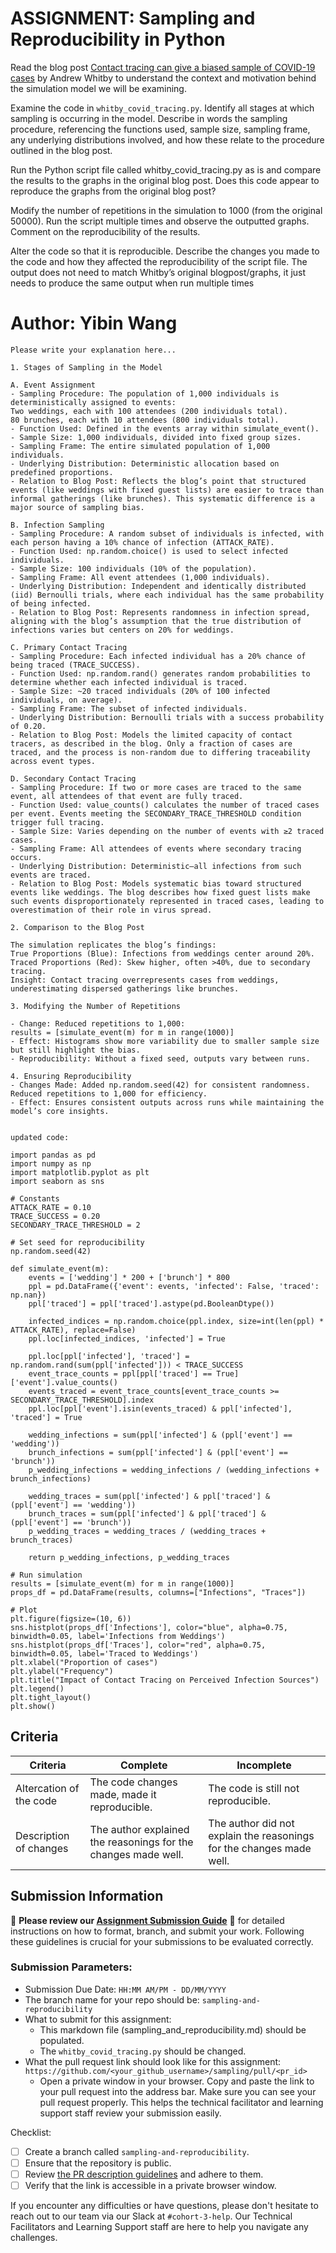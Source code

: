 # ASSIGNMENT: Sampling and Reproducibility in Python

Read the blog post [Contact tracing can give a biased sample of COVID-19 cases](https://andrewwhitby.com/2020/11/24/contact-tracing-biased/) by Andrew Whitby to understand the context and motivation behind the simulation model we will be examining.

Examine the code in `whitby_covid_tracing.py`. Identify all stages at which sampling is occurring in the model. Describe in words the sampling procedure, referencing the functions used, sample size, sampling frame, any underlying distributions involved, and how these relate to the procedure outlined in the blog post.

Run the Python script file called whitby_covid_tracing.py as is and compare the results to the graphs in the original blog post. Does this code appear to reproduce the graphs from the original blog post?

Modify the number of repetitions in the simulation to 1000 (from the original 50000). Run the script multiple times and observe the outputted graphs. Comment on the reproducibility of the results.

Alter the code so that it is reproducible. Describe the changes you made to the code and how they affected the reproducibility of the script file. The output does not need to match Whitby’s original blogpost/graphs, it just needs to produce the same output when run multiple times

# Author: Yibin Wang

```
Please write your explanation here...

1. Stages of Sampling in the Model

A. Event Assignment
- Sampling Procedure: The population of 1,000 individuals is deterministically assigned to events:
Two weddings, each with 100 attendees (200 individuals total).
80 brunches, each with 10 attendees (800 individuals total).
- Function Used: Defined in the events array within simulate_event().
- Sample Size: 1,000 individuals, divided into fixed group sizes.
- Sampling Frame: The entire simulated population of 1,000 individuals.
- Underlying Distribution: Deterministic allocation based on predefined proportions.
- Relation to Blog Post: Reflects the blog’s point that structured events (like weddings with fixed guest lists) are easier to trace than informal gatherings (like brunches). This systematic difference is a major source of sampling bias.

B. Infection Sampling
- Sampling Procedure: A random subset of individuals is infected, with each person having a 10% chance of infection (ATTACK_RATE).
- Function Used: np.random.choice() is used to select infected individuals.
- Sample Size: 100 individuals (10% of the population).
- Sampling Frame: All event attendees (1,000 individuals).
- Underlying Distribution: Independent and identically distributed (iid) Bernoulli trials, where each individual has the same probability of being infected.
- Relation to Blog Post: Represents randomness in infection spread, aligning with the blog’s assumption that the true distribution of infections varies but centers on 20% for weddings.

C. Primary Contact Tracing
- Sampling Procedure: Each infected individual has a 20% chance of being traced (TRACE_SUCCESS).
- Function Used: np.random.rand() generates random probabilities to determine whether each infected individual is traced.
- Sample Size: ~20 traced individuals (20% of 100 infected individuals, on average).
- Sampling Frame: The subset of infected individuals.
- Underlying Distribution: Bernoulli trials with a success probability of 0.20.
- Relation to Blog Post: Models the limited capacity of contact tracers, as described in the blog. Only a fraction of cases are traced, and the process is non-random due to differing traceability across event types.

D. Secondary Contact Tracing
- Sampling Procedure: If two or more cases are traced to the same event, all attendees of that event are fully traced.
- Function Used: value_counts() calculates the number of traced cases per event. Events meeting the SECONDARY_TRACE_THRESHOLD condition trigger full tracing.
- Sample Size: Varies depending on the number of events with ≥2 traced cases.
- Sampling Frame: All attendees of events where secondary tracing occurs.
- Underlying Distribution: Deterministic—all infections from such events are traced.
- Relation to Blog Post: Models systematic bias toward structured events like weddings. The blog describes how fixed guest lists make such events disproportionately represented in traced cases, leading to overestimation of their role in virus spread.

2. Comparison to the Blog Post

The simulation replicates the blog’s findings:
True Proportions (Blue): Infections from weddings center around 20%.
Traced Proportions (Red): Skew higher, often >40%, due to secondary tracing.
Insight: Contact tracing overrepresents cases from weddings, underestimating dispersed gatherings like brunches.

3. Modifying the Number of Repetitions

- Change: Reduced repetitions to 1,000:
results = [simulate_event(m) for m in range(1000)]
- Effect: Histograms show more variability due to smaller sample size but still highlight the bias.
- Reproducibility: Without a fixed seed, outputs vary between runs.

4. Ensuring Reproducibility
- Changes Made: Added np.random.seed(42) for consistent randomness. Reduced repetitions to 1,000 for efficiency.
- Effect: Ensures consistent outputs across runs while maintaining the model’s core insights.


updated code:

import pandas as pd
import numpy as np
import matplotlib.pyplot as plt
import seaborn as sns

# Constants
ATTACK_RATE = 0.10
TRACE_SUCCESS = 0.20
SECONDARY_TRACE_THRESHOLD = 2

# Set seed for reproducibility
np.random.seed(42)

def simulate_event(m):
    events = ['wedding'] * 200 + ['brunch'] * 800
    ppl = pd.DataFrame({'event': events, 'infected': False, 'traced': np.nan})
    ppl['traced'] = ppl['traced'].astype(pd.BooleanDtype())

    infected_indices = np.random.choice(ppl.index, size=int(len(ppl) * ATTACK_RATE), replace=False)
    ppl.loc[infected_indices, 'infected'] = True

    ppl.loc[ppl['infected'], 'traced'] = np.random.rand(sum(ppl['infected'])) < TRACE_SUCCESS
    event_trace_counts = ppl[ppl['traced'] == True]['event'].value_counts()
    events_traced = event_trace_counts[event_trace_counts >= SECONDARY_TRACE_THRESHOLD].index
    ppl.loc[ppl['event'].isin(events_traced) & ppl['infected'], 'traced'] = True

    wedding_infections = sum(ppl['infected'] & (ppl['event'] == 'wedding'))
    brunch_infections = sum(ppl['infected'] & (ppl['event'] == 'brunch'))
    p_wedding_infections = wedding_infections / (wedding_infections + brunch_infections)

    wedding_traces = sum(ppl['infected'] & ppl['traced'] & (ppl['event'] == 'wedding'))
    brunch_traces = sum(ppl['infected'] & ppl['traced'] & (ppl['event'] == 'brunch'))
    p_wedding_traces = wedding_traces / (wedding_traces + brunch_traces)

    return p_wedding_infections, p_wedding_traces

# Run simulation
results = [simulate_event(m) for m in range(1000)]
props_df = pd.DataFrame(results, columns=["Infections", "Traces"])

# Plot
plt.figure(figsize=(10, 6))
sns.histplot(props_df['Infections'], color="blue", alpha=0.75, binwidth=0.05, label='Infections from Weddings')
sns.histplot(props_df['Traces'], color="red", alpha=0.75, binwidth=0.05, label='Traced to Weddings')
plt.xlabel("Proportion of cases")
plt.ylabel("Frequency")
plt.title("Impact of Contact Tracing on Perceived Infection Sources")
plt.legend()
plt.tight_layout()
plt.show()

```
## Criteria

|Criteria|Complete|Incomplete|
|--------|----|----|
|Altercation of the code|The code changes made, made it reproducible.|The code is still not reproducible.|
|Description of changes|The author explained the reasonings for the changes made well.|The author did not explain the reasonings for the changes made well.|

## Submission Information

🚨 **Please review our [Assignment Submission Guide](https://github.com/UofT-DSI/onboarding/blob/main/onboarding_documents/submissions.md)** 🚨 for detailed instructions on how to format, branch, and submit your work. Following these guidelines is crucial for your submissions to be evaluated correctly.

### Submission Parameters:
* Submission Due Date: `HH:MM AM/PM - DD/MM/YYYY`
* The branch name for your repo should be: `sampling-and-reproducibility`
* What to submit for this assignment:
    * This markdown file (sampling_and_reproducibility.md) should be populated.
    * The `whitby_covid_tracing.py` should be changed.
* What the pull request link should look like for this assignment: `https://github.com/<your_github_username>/sampling/pull/<pr_id>`
    * Open a private window in your browser. Copy and paste the link to your pull request into the address bar. Make sure you can see your pull request properly. This helps the technical facilitator and learning support staff review your submission easily.

Checklist:
- [ ] Create a branch called `sampling-and-reproducibility`.
- [ ] Ensure that the repository is public.
- [ ] Review [the PR description guidelines](https://github.com/UofT-DSI/onboarding/blob/main/onboarding_documents/submissions.md#guidelines-for-pull-request-descriptions) and adhere to them.
- [ ] Verify that the link is accessible in a private browser window.

If you encounter any difficulties or have questions, please don't hesitate to reach out to our team via our Slack at `#cohort-3-help`. Our Technical Facilitators and Learning Support staff are here to help you navigate any challenges.
